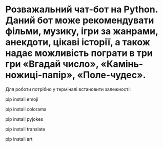 # Розважальний чат-бот на Python. Даний бот може рекомендувати фільми, музику, ігри за жанрами, анекдоти, цікаві історії, а також надає можливість пограти в три гри «Вгадай число», «Камінь-ножиці-папір», «Поле-чудес».

Для роботи потрібно у терміналі встановити залежності:

pip install emoji

pip install colorama

pip install pyjokes

pip install translate

pip install art
